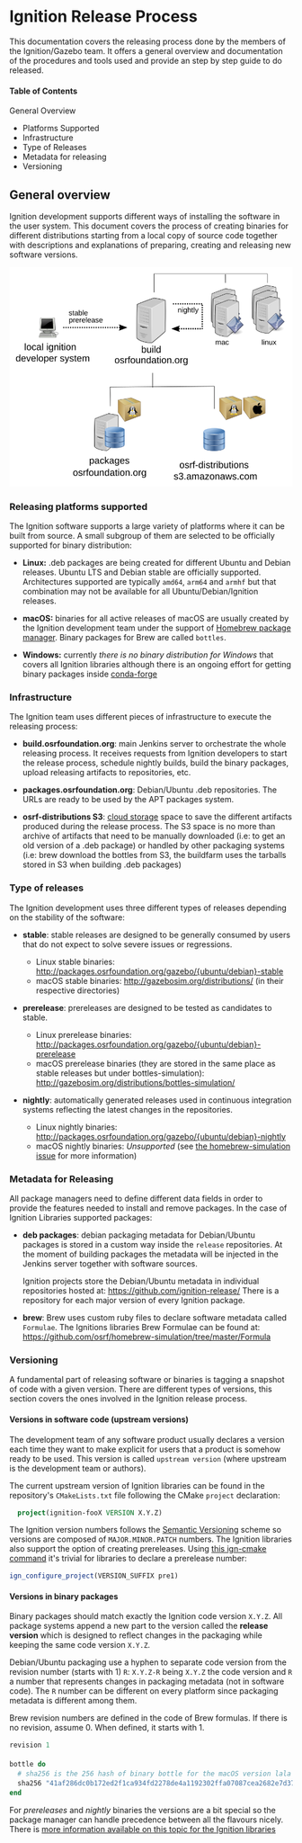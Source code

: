 # Ignition Release Process

This documentation covers the releasing process done by the members of the
Ignition/Gazebo team. It offers a general overview and documentation of the
procedures and tools used and provide an step by step guide to do released.

#### Table of Contents

General Overview

  * Platforms Supported
  * Infrastructure
  * Type of Releases
  * Metadata for releasing
  * Versioning

## General overview

Ignition development supports different ways of installing the software in the
user system. This document covers the process of creating binaries for different
distributions starting from a local copy of source code together with
descriptions and explanations of preparing, creating and releasing
new software versions.

![general releasing context](releasing/images/general_context.svg)

### Releasing platforms supported

The Ignition software supports a large variety of platforms where it can be
built from source. A small subgroup of them are selected to be officially
supported for binary distribution:

 * **Linux:** .deb packages are being created for different Ubuntu and Debian
   releases. Ubuntu LTS and Debian stable are officially supported.
   Architectures supported are typically `amd64`, `arm64` and `armhf` but that
   combination may not be available for all Ubuntu/Debian/Ignition releases.

 * **macOS:** binaries for all active releases of macOS are usually created by
   the Ignition development team under the support of
   [Homebrew package manager](https://brew.sh/). Binary packages for Brew are
   called `bottles`.

 * **Windows:** currently *there is no binary distribution for Windows* that covers
   all Ignition libraries although there is an ongoing effort for getting
   binary packages inside
   [conda-forge](https://github.com/conda-forge/staged-recipes/issues/13551)

### Infrastructure

The Ignition team uses different pieces of infrastructure to execute the
releasing process:

 * **build.osrfoundation.org**: main Jenkins server to orchestrate the whole
   releasing process. It receives requests from Ignition developers to start the
   release process, schedule nightly builds, build the binary packages,
   upload releasing artifacts to repositories, etc.

 * **packages.osrfoundation.org**: Debian/Ubuntu .deb repositories. The URLs
   are ready to be used by the APT packages system.

 * **osrf-distributions S3**: [cloud storage](http://gazebosim.org/distributions/bottles-simulation/)
   space to save the different artifacts produced during the release process. The
   S3 space is no more than archive of artifacts that need to be manually
   downloaded (i.e: to get an old version of a .deb package) or handled by other
   packaging systems (i.e: brew download the bottles from S3, the buildfarm uses
   the tarballs stored in S3 when building .deb packages)

### Type of releases

The Ignition development uses three different types of releases depending on the
stability of the software:

 * **stable**: stable releases are designed to be generally consumed by users
   that do not expect to solve severe issues or regressions.
   * Linux stable binaries:
     http://packages.osrfoundation.org/gazebo/{ubuntu/debian}-stable
   * macOS stable binaries:
     http://gazebosim.org/distributions/ (in their respective directories)

 * **prerelease**: prereleases are designed to be tested as candidates to
   stable.
   * Linux prerelease binaries:
     http://packages.osrfoundation.org/gazebo/{ubuntu/debian}-prerelease
   * macOS prerelease binaries (they are stored in the same place as stable releases but under bottles-simulation):
     http://gazebosim.org/distributions/bottles-simulation/

 * **nightly**: automatically generated releases used in continuous integration
   systems reflecting the latest changes in the repositories.
   * Linux nightly binaries:
     http://packages.osrfoundation.org/gazebo/{ubuntu/debian}-nightly
   * macOS nightly binaries:
     *Unsupported* (see [the homebrew-simulation issue](https://github.com/osrf/homebrew-simulation/issues/1314) 
     for more information)

### Metadata for Releasing

All package managers need to define different data fields in order to provide
the features needed to install and remove packages. In the case of Ignition
Libraries supported packages:

 * **deb packages**: debian packaging metadata for Debian/Ubuntu packages is
     stored in a custom way inside the `release` repositories. At the moment of
     building packages the metadata will be injected in the Jenkins server
     together with software sources.

     Ignition projects store the Debian/Ubuntu metadata in individual
     repositories hosted at: https://github.com/ignition-release/ There is a
     repository for each major version of every Ignition package.


 * **brew**: Brew uses custom ruby files to declare software metadata called
     `Formulae`. The Ignitions libraries Brew Formulae can be found at:
     https://github.com/osrf/homebrew-simulation/tree/master/Formula


### Versioning

A fundamental part of releasing software or binaries is tagging a snapshot of code
with a given version. There are different types of versions, this section covers
the ones involved in the Ignition release process.

#### Versions in software code (upstream versions)

The development team of any software product usually declares a version each
time they want to make explicit for users that a product is somehow ready to be
used. This version is called `upstream version` (where upstream is the
development team or authors).

The current upstream version of Ignition libraries can be found in the repository's
`CMakeLists.txt` file following the CMake `project` declaration:

```cmake
  project(ignition-fooX VERSION X.Y.Z)
```

The Ignition version numbers follows the [Semantic
Versioning](https://semver.org/) scheme so versions are composed of
`MAJOR.MINOR.PATCH` numbers. The Ignition libraries also support the option of
creating prereleases. Using [this ign-cmake command](https://github.com/ignitionrobotics/ign-cmake/blob/ign-cmake2/examples/prerelease/CMakeLists.txt#L4)
it's trivial for libraries to declare a prerelease number:

```cmake
ign_configure_project(VERSION_SUFFIX pre1)
```

#### Versions in binary packages

Binary packages should match exactly the Ignition code version `X.Y.Z`. All
package systems append a new part to the version called the **release version**
which is designed to reflect changes in the packaging while keeping the same
code version `X.Y.Z`.

Debian/Ubuntu packaging use a hyphen to separate code version from the revision
number (starts with 1) `R`: `X.Y.Z-R` being `X.Y.Z` the code version and `R` a
number that represents changes in packaging metadata (not in software code). The
`R` number can be different on every platform since packaging metadata is
different among them.

Brew revision numbers are defined in the code of Brew formulas. If there is no
revision, assume 0. When defined, it starts with 1.

```ruby
revision 1

bottle do
  # sha256 is the 256 hash of binary bottle for the macOS version lala
  sha256 "41af286dc0b172ed2f1ca934fd2278de4a1192302ffa07087cea2682e7d372e3" => :lala
end
```

For *prereleases* and *nightly* binaries the versions are a bit special so the
package manager can handle precedence between all the flavours nicely. There is
[more information available on this topic for the Ignition
libraries](releasing/versioning_pre_nightly.md)
